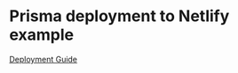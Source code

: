 # Prisma deployment to Netlify example

[Deployment Guide](https://www.prisma.io/docs/guides/deployment/deploying-to-netlify)